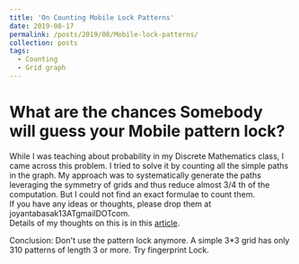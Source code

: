 ```yaml
---
title: 'On Counting Mobile Lock Patterns'
date: 2019-08-17
permalink: /posts/2019/08/Mobile-lock-patterns/
collection: posts
tags:
  - Counting
  - Grid graph
---
```


What are the chances Somebody will guess your Mobile pattern lock?
======
While I was teaching about probability in my Discrete Mathematics class, I came across this problem. I tried to solve it by counting all the simple paths in the graph. My approach was to systematically generate the paths leveraging the symmetry of grids and thus reduce almost 3/4 th of the computation. But I could not find an exact formulae to count them. <br />
If you have any ideas or thoughts, please drop them at joyantabasak13ATgmailDOTcom. <br />
Details of my thoughts on this is in this <a href="https://joyantabasak13.github.io/files/On_Mobile_Lock_Pattern.pdf">article</a>.<br />

Conclusion: Don't use the pattern lock anymore. A simple 3*3 grid has only 310 patterns of length 3 or more.
Try fingerprint Lock.
